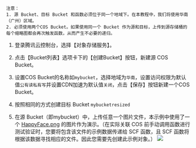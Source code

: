 
```
注意：
1. 源 Bucket、目标 Bucket 和函数必须位于同一个地域下。在本教程中，我们将使用华南（广州）区域。
2. 必须使用两个COS Bucket。如果使用同一个 Bucket 作为源和目标，上传到源存储桶的每个缩略图都会再次触发函数，从而产生不必要的递归。
```
1) 登录腾讯云控制台，选择【对象存储服务】。

2) 点击【Bucket列表】选项卡下的【创建Bucket】按钮，新建源 COS Bucket。

3) 设置COS Bucket的名称如`mybucket`，选择地域为`华南`，设置访问权限为默认值`公有读私有写`并设置CDN加速为默认值`关闭`，点击【保存】按钮新建一个COS Bucket。

4) 按照相同的方式创建目标 Bucket `mybucketresized`

5) 在源 Bucket（即mybucket）中，上传任意一个图片文件，本示例中使用了一个 [HappyFace.png](https://mc.qcloudimg.com/static/img/eae5118ed07d95ac2837f000f1ab96e5/HappyFace.png) 的图片作为演示。（在实际关联 COS 前手动调用函数进行测试验证时，您要将包含该文件的示例数据传递给 SCF 函数，且 SCF 函数将根据该数据寻找相应的文件。因此您需要先创建此示例对象。）
![](https://mc.qcloudimg.com/static/img/2f0c6645ff3b8097a4791e758facf4a7/image.png)
